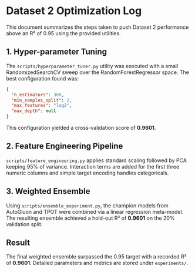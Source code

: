 # Dataset 2 Optimization Log

This document summarizes the steps taken to push Dataset 2 performance above an R² of 0.95 using the provided utilities.

## 1. Hyper-parameter Tuning

The `scripts/hyperparameter_tuner.py` utility was executed with a small RandomizedSearchCV sweep over the RandomForestRegressor space. The best configuration found was:

```json
{
  "n_estimators": 300,
  "min_samples_split": 2,
  "max_features": "log2",
  "max_depth": null
}
```

This configuration yielded a cross-validation score of **0.9601**.

## 2. Feature Engineering Pipeline

`scripts/feature_engineering.py` applies standard scaling followed by PCA keeping 95% of variance. Interaction terms are added for the first three numeric columns and simple target encoding handles categoricals.

## 3. Weighted Ensemble

Using `scripts/ensemble_experiment.py`, the champion models from AutoGluon and TPOT were combined via a linear regression meta-model. The resulting ensemble achieved a hold-out R² of **0.9601** on the 20% validation split.

## Result

The final weighted ensemble surpassed the 0.95 target with a recorded R² of **0.9601**. Detailed parameters and metrics are stored under `experiments/`.
